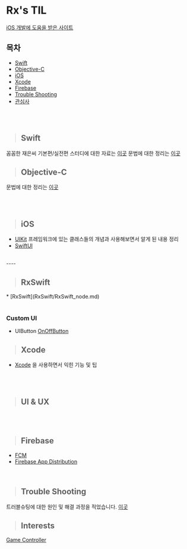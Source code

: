 # Rx's TIL

[iOS 개발에 도움을 받은 사이트](Favorite.md)

## 목차

- [Swift](#swift)
- [Objective-C](#objective-c)
- [iOS](#ios)
- [Xcode](#xcode)
- [Firebase](#firebase)
- [Trouble Shooting](#trouble-shooting)
- [관심사](#interests)

<br><br>

<div align=left>

  > ## Swift
  
</div>

꼼꼼한 재은씨 기본편/실전편 스터디에 대한 자료는 [이곳](LetsSwiftyStudy.md)
문법에 대한 정리는 [이곳](Swift.md)

<div align=left>

> ## Objective-C

</div>

문법에 대한 정리는 [이곳](Objective-C.md)

<br><br>
<div align=left>
  
  > ## iOS
  
</div>

* [UIKit](iOS/UIKit/UIKit_node.md) 프레임워크에 있는 클래스들의 개념과 사용해보면서 알게 된 내용 정리
* [SwiftUI](iOS/SwiftUI/SwiftUI_node.md)


<br>
----

<div align=left>
  
  > ## RxSwift
  
</div>
* [RxSwift](RxSwift/RxSwift_node.md)



<br>
<br>


### Custom UI


* UIButton
[OnOffButton](iOS/CustomUI/custom_OnOffButton.md)

<div align=left>
  
  > ## Xcode
  
</div>

* [Xcode](Xcode.md) 을 사용하면서 익힌 기능 및 팁

<br><br>

<div align=left>
  
  > ## UI & UX
  
</div>

<br><br>

<div align=left>

  > ## Firebase

</div>

- [FCM](Firebase/message.md)
- [Firebase App Distribution](Firebase/app_Distribution.md)


<br>

<div align=left>

  > ## Trouble Shooting
  
</div>

트러블슈팅에 대한 원인 및 해결 과정을 적었습니다. [이곳](TroubleShooting/README.md)

> ## Interests

[Game Controller](GameController/GameController_node.md)


